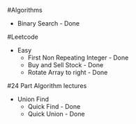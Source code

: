 #Algorithms
- Binary Search - Done

#Leetcode
  - Easy
    - First Non Repeating Integer - Done
    - Buy and Sell Stock - Done
    - Rotate Array to right - Done
    
#24 Part Algorithm lectures
- Union Find
  - Quick Find - Done
  - Quick Union - Done
